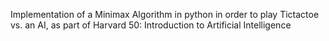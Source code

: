 Implementation of a Minimax Algorithm in python in order to play Tictactoe vs. an AI, as part of Harvard 50: Introduction to Artificial Intelligence
